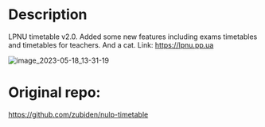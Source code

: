 # Description 
LPNU timetable v2.0. Added some new features including exams timetables and timetables for teachers. And a cat.
Link: https://lpnu.pp.ua

![image_2023-05-18_13-31-19](https://github.com/cupoftea4/timetable/assets/90093980/b18d6dd4-10f4-4248-99c1-8ae06e36deba)

 
# Original repo: 
https://github.com/zubiden/nulp-timetable
